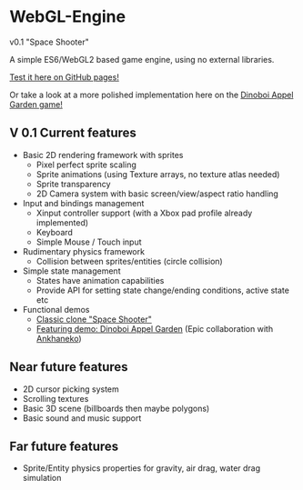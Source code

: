 # WebGL-Engine
v0.1 "Space Shooter"

A simple ES6/WebGL2 based game engine, using no external libraries.

[Test it here on GitHub pages!](https://konsciencegit.github.io/WebGL-Engine/index.html)

Or take a look at a more polished implementation here on the [Dinoboi Appel Garden game!](https://www.dinoboi.space/game)

## V 0.1 Current features

* Basic 2D rendering framework with sprites
  * Pixel perfect sprite scaling
  * Sprite animations (using Texture arrays, no texture atlas needed)
  * Sprite transparency
  * 2D Camera system with basic screen/view/aspect ratio handling
* Input and bindings management
  * Xinput controller support (with a Xbox pad profile already implemented)
  * Keyboard
  * Simple Mouse / Touch input
* Rudimentary physics framework
  * Collision between sprites/entities (circle collision)
* Simple state management
  * States have animation capabilities
  * Provide API for setting state change/ending conditions, active state etc
* Functional demos
  * [Classic clone "Space Shooter"](https://konsciencegit.github.io/WebGL-Engine/index.html)
  * [Featuring demo: Dinoboi Appel Garden](https://www.dinoboi.space/game) (Epic collaboration with [Ankhaneko](https://www.ankhaneko.art/))
  

## Near future features

* 2D cursor picking system
* Scrolling textures
* Basic 3D scene (billboards then maybe polygons)
* Basic sound and music support


## Far future features

* Sprite/Entity physics properties for gravity, air drag, water drag simulation
